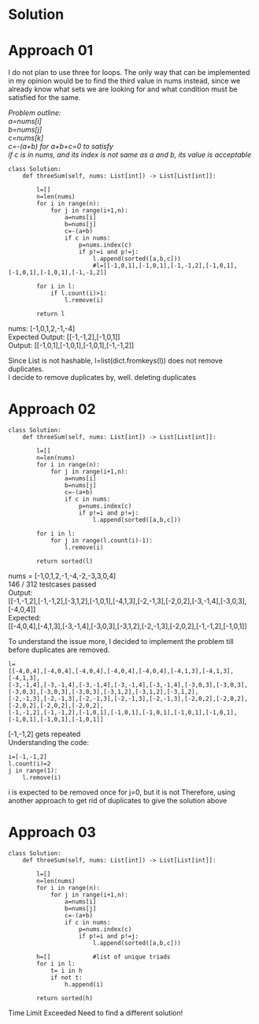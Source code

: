 # Solution
# Approach 01

I do not plan to use three for loops.
The only way that can be implemented in my opinion would be to find the third value in nums instead, since we already know what sets we are looking for and what condition must be satisfied for the same.

*Problem outline:<br>
a=nums[i]<br>
b=nums[j]<br>
c=nums[k]<br>
c=-(a+b) for a+b+c=0 to satisfy<br>
if c is in nums, and its index is not same as a and b, its value is acceptable*<br>

```
class Solution:
    def threeSum(self, nums: List[int]) -> List[List[int]]:

        l=[]
        n=len(nums)
        for i in range(n):
            for j in range(i+1,n):
                a=nums[i]
                b=nums[j]
                c=-(a+b)
                if c in nums:
                    p=nums.index(c)
                    if p!=i and p!=j:
                        l.append(sorted([a,b,c]))
                        #l=[[-1,0,1],[-1,0,1],[-1,-1,2],[-1,0,1],[-1,0,1],[-1,0,1],[-1,-1,2]]
        
        for i in l:
            if l.count(i)>1:
                l.remove(i)
        
        return l
```
nums: [-1,0,1,2,-1,-4]<br>
Expected Output: [[-1,-1,2],[-1,0,1]]<br>
Output: [[-1,0,1],[-1,0,1],[-1,0,1],[-1,-1,2]]<br>

Since List is not hashable, l=list(dict.fromkeys(l)) does not remove duplicates.<br>
I decide to remove duplicates by, well. deleting duplicates<br>

# Approach 02
```
class Solution:
    def threeSum(self, nums: List[int]) -> List[List[int]]:

        l=[]
        n=len(nums)
        for i in range(n):
            for j in range(i+1,n):
                a=nums[i]
                b=nums[j]
                c=-(a+b)
                if c in nums:
                    p=nums.index(c)
                    if p!=i and p!=j:
                        l.append(sorted([a,b,c]))
        
        for i in l:
            for j in range(l.count(i)-1):
                l.remove(i)
        
        return sorted(l)
```

nums = [-1,0,1,2,-1,-4,-2,-3,3,0,4]<br>
146 / 312 testcases passed<br>
Output:<br>
[[-1,-1,2],[-1,-1,2],[-3,1,2],[-1,0,1],[-4,1,3],[-2,-1,3],[-2,0,2],[-3,-1,4],[-3,0,3],[-4,0,4]]<br>
Expected:<br>
[[-4,0,4],[-4,1,3],[-3,-1,4],[-3,0,3],[-3,1,2],[-2,-1,3],[-2,0,2],[-1,-1,2],[-1,0,1]]<br>




To understand the issue more, I decided to implement the problem till before duplicates are removed.<br>
```
l=
[[-4,0,4],[-4,0,4],[-4,0,4],[-4,0,4],[-4,0,4],[-4,1,3],[-4,1,3],[-4,1,3],
[-3,-1,4],[-3,-1,4],[-3,-1,4],[-3,-1,4],[-3,-1,4],[-3,0,3],[-3,0,3],[-3,0,3],[-3,0,3],[-3,0,3],[-3,1,2],[-3,1,2],[-3,1,2],
[-2,-1,3],[-2,-1,3],[-2,-1,3],[-2,-1,3],[-2,-1,3],[-2,0,2],[-2,0,2],[-2,0,2],[-2,0,2],[-2,0,2],
[-1,-1,2],[-1,-1,2],[-1,0,1],[-1,0,1],[-1,0,1],[-1,0,1],[-1,0,1],[-1,0,1],[-1,0,1],[-1,0,1]]
```
[-1,-1,2] gets repeated<br>
Understanding the code:<br>
```
i=[-1,-1,2]
l.count(i)=2
j in range(1):
    l.remove(i)
```
i is expected to be removed once for j=0, but it is not
Therefore, using another approach to get rid of duplicates to give the solution above

# Approach 03

```
class Solution:
    def threeSum(self, nums: List[int]) -> List[List[int]]:

        l=[]
        n=len(nums)
        for i in range(n):
            for j in range(i+1,n):
                a=nums[i]
                b=nums[j]
                c=-(a+b)
                if c in nums:
                    p=nums.index(c)
                    if p!=i and p!=j:
                        l.append(sorted([a,b,c]))

        h=[]            #list of unique triads
        for i in l:
            t= i in h
            if not t:
                h.append(i)
        
        return sorted(h)

```

Time Limit Exceeded
Need to find a different solution!
